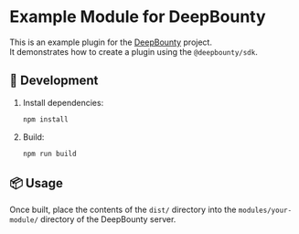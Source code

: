 # Example Module for DeepBounty

This is an example plugin for the [DeepBounty](https://github.com/dd060606/deepbounty) project.  
It demonstrates how to create a plugin using the `@deepbounty/sdk`.

## 🚀 Development

1. Install dependencies:
   ```bash
   npm install
   ```
2. Build:
   ```bash
   npm run build
   ```

## 📦 Usage

Once built, place the contents of the `dist/` directory into the `modules/your-module/` directory of the DeepBounty server.
